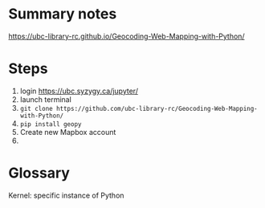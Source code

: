 
# Summary notes #

https://ubc-library-rc.github.io/Geocoding-Web-Mapping-with-Python/ 

# Steps #

1. login https://ubc.syzygy.ca/jupyter/
2. launch terminal 
3. ```git clone https://github.com/ubc-library-rc/Geocoding-Web-Mapping-with-Python/ ```
4. ```pip install geopy```
5. Create new Mapbox account 
6.

# Glossary #
Kernel: specific instance of Python
